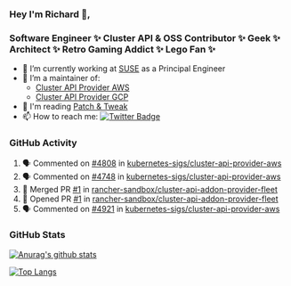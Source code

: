 ### Hey I'm Richard 👋, 

<h3 align="left">Software Engineer ✨ Cluster API & OSS Contributor ✨ Geek ✨ Architect ✨ Retro Gaming Addict ✨ Lego Fan ✨</h3>

- 🔭 I’m currently working at [SUSE](https://www.suse.com/) as a Principal Engineer
- 👯 I’m a maintainer of:
  -  [Cluster API Provider AWS](https://github.com/kubernetes-sigs/cluster-api-provider-aws)
  -  [Cluster API Provider GCP](https://github.com/kubernetes-sigs/cluster-api-provider-gcp)
- 💬 I'm reading [Patch & Tweak](https://bjooks.com/products/patch-tweak-exploring-modular-synthesis)
- 📫 How to reach me: [![Twitter Badge](https://img.shields.io/badge/-@fruit_case-00acee?style=flat&logo=Twitter&logoColor=white)](https://twitter.com/intent/follow?screen_name=fruit_case "Follow on Twitter")

### GitHub Activity 

<!--START_SECTION:activity-->
1. 🗣 Commented on [#4808](https://github.com/kubernetes-sigs/cluster-api-provider-aws/pull/4808#issuecomment-2051327215) in [kubernetes-sigs/cluster-api-provider-aws](https://github.com/kubernetes-sigs/cluster-api-provider-aws)
2. 🗣 Commented on [#4748](https://github.com/kubernetes-sigs/cluster-api-provider-aws/pull/4748#issuecomment-2051319627) in [kubernetes-sigs/cluster-api-provider-aws](https://github.com/kubernetes-sigs/cluster-api-provider-aws)
3. 🎉 Merged PR [#1](https://github.com/rancher-sandbox/cluster-api-addon-provider-fleet/pull/1) in [rancher-sandbox/cluster-api-addon-provider-fleet](https://github.com/rancher-sandbox/cluster-api-addon-provider-fleet)
4. 💪 Opened PR [#1](https://github.com/rancher-sandbox/cluster-api-addon-provider-fleet/pull/1) in [rancher-sandbox/cluster-api-addon-provider-fleet](https://github.com/rancher-sandbox/cluster-api-addon-provider-fleet)
5. 🗣 Commented on [#4921](https://github.com/kubernetes-sigs/cluster-api-provider-aws/pull/4921#issuecomment-2049801355) in [kubernetes-sigs/cluster-api-provider-aws](https://github.com/kubernetes-sigs/cluster-api-provider-aws)
<!--END_SECTION:activity-->

### GitHub Stats

[![Anurag's github stats](https://github-readme-stats.vercel.app/api?username=richardcase&count_private=true&show_icons=true)](https://github.com/anuraghazra/github-readme-stats)

[![Top Langs](https://github-readme-stats.vercel.app/api/top-langs/?username=richardcase&hide=html&layout=compact)](https://github.com/anuraghazra/github-readme-stats)
